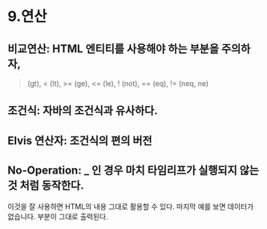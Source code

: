 # 9.연산

## 비교연산: HTML 엔티티를 사용해야 하는 부분을 주의하자, 
> (gt), < (lt), >= (ge), <= (le), ! (not), == (eq), != (neq, ne)

## 조건식: 자바의 조건식과 유사하다.

## Elvis 연산자: 조건식의 편의 버전

## No-Operation: _ 인 경우 마치 타임리프가 실행되지 않는 것 처럼 동작한다. 
이것을 잘 사용하면 HTML의 내용 그대로 활용할 수 있다. 마지막 예를 보면 데이터가 없습니다. 부분이 그대로 출력된다.
